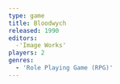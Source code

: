```yaml
---
type: game
title: Bloodwych
released: 1990
editors: 
  -'Image Works'
players: 2
genres:
  - 'Role Playing Game (RPG)'
---
```

